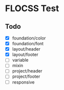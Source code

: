 # FLOCSS Test

## Todo

- [x] foundation/color
- [x] foundation/font
- [x] layout/header
- [x] layout/footer
- [ ] variable
- [ ] mixin
- [ ] project/header
- [ ] project/footer
- [ ] responsive
